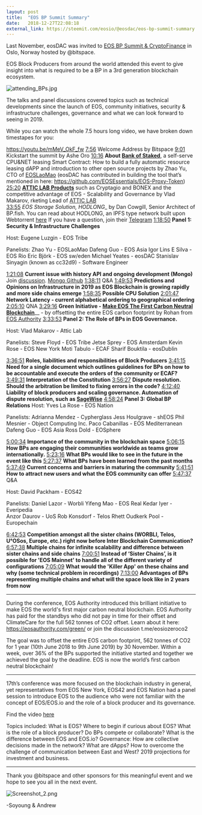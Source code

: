 ```yaml
---
layout: post
title:  "EOS BP Summit Summary"
date:   2018-12-27T22:08:18
external_link: https://steemit.com/eosio/@eosdac/eos-bp-summit-summary
---
```

Last November, eosDAC was invited to [EOS BP Summit & CryptoFinance](https://www.cryptofinance.no/#bpsummit) in Oslo, Norway hosted by @bitspace. 


EOS Block Producers from around the world attended this event to give insight into what is required to be a BP in a 3rd generation blockchain ecosystem.

![attending_BPs.jpg](https://cdn.steemitimages.com/DQmW4s4R9T59pGYKobvfSQRH3eXUoo3JJw8BWugHESgbnUV/attending_BPs.jpg)


The talks and panel discussions covered topics such as technical developments since the launch of EOS, community initiatives, security & infrastructure challenges, governance and what we can look forward to seeing in 2019.


While you can watch the whole 7.5 hours long video, we have broken down timestapes for you:

https://youtu.be/mMeV_OkF_fw
[7:56](https://youtu.be/mMeV_OkF_fw?t=476) Welcome Address by Bitspace
[9:01](https://youtu.be/mMeV_OkF_fw?t=541) Kickstart the summit by Ashe Oro
[10:16](https://youtu.be/mMeV_OkF_fw?t=616) __About [Bank of Staked](https://eoslaomao.com/bankofstaked)__, a self-serve CPU&NET leasing Smart Contract: How to build a fully automatic resource leasing dAPP and introduction to other open source projects by Zhao Yu, CTO of [EOSLaoMao](https://eoslaomao.com/) (eosDAC has contributed in building the tool that’s mentioned in here: https://github.com/EOSEssentials/EOS-Proxy-Token)
[25:20](https://youtu.be/mMeV_OkF_fw?t=1520) __[ATTIC LAB Products](https://atticlab.net/our-work/)__ such as Cryptagio and BONEX and the competitive advantage of EOS - Scalability and Governance by Vlad Makarov, rketing Lead of [ATTIC LAB](https://atticlab.net/)  	
[33:55](https://youtu.be/mMeV_OkF_fw?t=2035) _EOS Storage Solution, HODLONG__ by Dan Cowgill, Senior Architect of BP.fish. You can read about HODLONG, an IPFS type network built upon Webtorrent [here](https://medium.com/@eosfishforums/the-upcoming-launch-of-hodlong-bp-fishs-eos-storage-solution-a03ca8c7d736) If you have a question, join their [Telegram](https://t.me/eosfish_en)
[1:18:50](https://youtu.be/mMeV_OkF_fw?t=4730) __Panel 1: Security & Infrastructure Challenges__

Host: 
Eugene Luzgin - EOS Tribe

Panelists:
Zhao Yu ​​- EOSLaoMao
Dafeng Guo ​​- EOS Asia
Igor Lins E Silva​​ - EOS Rio
​Eric Björk​​ - EOS sw/eden
Michael Yeates​ -​ eosDAC
Stanislav Sinyagin (known as cc32d9) - ​​Software Engineer

[1:21:08](https://youtu.be/mMeV_OkF_fw?t=4868) __Current issue with history API and ongoing development (Mongo)__ Join [discussion](https://t.me/eosfullnodes). [Mongo Github](https://github.com/CryptoLions/EOS-mongo-history-API/blob/master/api/v1.api.history.js)
[1:38:11](https://youtu.be/mMeV_OkF_fw?t=5891) Q&A
[1:49:53](https://youtu.be/mMeV_OkF_fw?t=6593) __Predictions and Opinions on Infrastructure in 2019 as EOS Blockchain is growing rapidly and more side chains emerge__
[1:58:35](https://youtu.be/mMeV_OkF_fw?t=7115) __Possible CPU Solution__
[2:01:47](https://youtu.be/mMeV_OkF_fw?t=7307) __Network Latency - current alphabetical ordering to geographical ordering__
[2:05:10](https://youtu.be/mMeV_OkF_fw?t=7505) QNA
[3:29:16](https://youtu.be/mMeV_OkF_fw?t=12556) __Green Initiative - [Make EOS The First Carbon Neutral Blockchain](https://eosauthority.com/green/)____ - by offsetting the entire EOS carbon footprint by Rohan from [EOS Authority](https://eosauthority.com/) 
[3:33:53](https://youtu.be/mMeV_OkF_fw?t=12833) __Panel 2: The Role of BPs in EOS Governance.__

Host:
​Vlad Makarov - Attic Lab
      
Panelists:
​Steve Floyd ​​- EOS Tribe
Jetse Sprey​​ - EOS Amsterdam
​Kevin Rose​​ - EOS New York
​Moti Tabulo​​ - ECAF
​Sharif Bouktila -  ​​eosDublin

[3:36:51](https://youtu.be/mMeV_OkF_fw?t=13011) __Roles, liabilities and responsibilities of Block Producers__ 
[3:41:15](https://youtu.be/mMeV_OkF_fw?t=13275) __Need for a single document which outlines guidelines for BPs on how to be accountable and execute the orders of the community or ECAF?__
[3:49:31](https://youtu.be/mMeV_OkF_fw?t=13771) __Interpretation of the Constitution__
[3:56:27](https://youtu.be/mMeV_OkF_fw?t=14187) __Dispute resolution. Should the arbitration be limited to fixing errors in the code?__
[4:12:40](https://youtu.be/mMeV_OkF_fw?t=15160) __Liability of block producers and scaling governance. Automation of dispute resolution, such as [SageWise](https://www.sagewise.io/tag/eos/)__
[4:58:24](https://youtu.be/mMeV_OkF_fw?t=17904) __Panel 3: Global BP Relations__
Host:
​Yves La Rose​​ - EOS Nation 

Panelists:
​Adrianna Mendez - ​​Cypherglass
​Jess Houlgrave​ - ​shEOS
Phil Mesnier ​​- Object Computing Inc.
Paco Cabanillas - ​​EOS Mediterranean      
Dafeng Guo​​ - EOS Asia 
​Ross Dold - ​​EOSphere

[5:00:34](https://youtu.be/mMeV_OkF_fw?t=18034) __Importance of the community in the blockchain space__
[5:06:15](https://youtu.be/mMeV_OkF_fw?t=18375) __How BPs are engaging their communities worldwide as teams grow internationally.__
[5:23:16](https://youtu.be/mMeV_OkF_fw?t=19396) __What BPs would like to see in the future in the event like this__
[5:27:37](https://youtu.be/mMeV_OkF_fw?t=19658) __What BPs have been learned from the past months__
[5:37:49](https://youtu.be/mMeV_OkF_fw?t=20269) __Current concerns and barriers in maturing the community__
[5:41:51](https://youtu.be/mMeV_OkF_fw?t=20511) __How to attract new users and what the EOS community can offer__
[5:47:37](https://youtu.be/mMeV_OkF_fw?t=20857) Q&A

Host:
David Packham - EOS42

Panelists:
​Daniel Lazor​​ - Worbli
Yifeng Mao​​ - EOS Real
Kedar Iyer - Everipedia     
Anzor Daurov​​ - UoS
Rob Konsdorf - ​​Telos
​Rhett Oudkerk Pool​​ - Europechain

[6:42:53](https://youtu.be/mMeV_OkF_fw?t=24174) __Competition amongst all the sister chains (WORBLI, Telos, U°OSos, Europe, etc.) right now before Inter Blockchain Communication?__
[6:57:38](https://youtu.be/mMeV_OkF_fw?t=25058) __Multiple chains for infinite scalability and difference between sister chains and side chains__
[7:00:51](https://youtu.be/mMeV_OkF_fw?t=25251) __Instead of ‘Sister Chains’, is it possible for 'EOS Mainnet' to handle all of the different variety of configurations__
[7:05:09](https://youtu.be/mMeV_OkF_fw?t=25509) __What would the 'Killer App' on these chains and why (some technical problem in recordings)__
[7:13:00](https://youtu.be/mMeV_OkF_fw?t=25980) __Advantages of BPs representing multiple chains and what will the space look like in 2 years from now__

---

During the conference, EOS Authority introduced this brilliant initiative to make EOS the world's first major carbon neutral blockchain. EOS Authority has paid for the standbys who did not pay in time for their offset and ClimateCare for the full 562 tonnes of CO2 offset. Learn about it here: https://eosauthority.com/green/ or join the discussion t.me/eosiozeroco2

The goal was to offset the entire EOS carbon footprint, 562 tonnes of CO2 for 1 year (10th June 2018 to 9th June 2019) by 30 November. Within a week, over 36% of the BPs supported the initiative started and together we achieved the goal by the deadline. EOS is now the world’s first carbon neutral blockchain!

---

17th’s conference was more focused on the blockchain industry in general, yet representatives from EOS New York, EOS42 and EOS Nation had a panel session to introduce EOS to the audience who were not familiar with the concept of EOS/EOS.io and the role of a block producer and its governance.  

Find the video [here](https://steemit.com/cryptofinance2018/@bitspace/panel-introduction-to-eos-w-kevin-rose-david-packham-and-yves-la-rose-cryptofinance-2018-video)

Topics included: What is EOS? Where to begin if curious about EOS? What is the role of a block producer? Do BPs compete or collaborate? What is the difference between EOS and EOS.io? Governance: How are collective decisions made in the network? What are dApps? How to overcome the challenge of communication between East and West? 2019 projections for investment and business. 

---


Thank you @bitspace and other sponsors for this meaningful event and we hope to see you all in the next event.

![Screenshot_2.png](https://cdn.steemitimages.com/DQmVsbfAF3RXQQZ77J5rCb1o3xaTybRk5xH7Z29aEuvyaNs/Screenshot_2.png)


-Soyoung & Andrew
